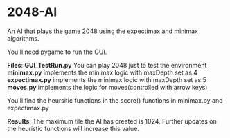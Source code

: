 # 2048-AI
An AI that plays the game 2048 using the expectimax and minimax algorithms.

You'll need pygame to run the GUI.

**Files**:
**GUI_TestRun.py** You can play 2048 just to test the environment
**minimax.py** implements the minimax logic with maxDepth set as 4 
**expectimax.py** implements the minimax logic with maxDepth set as 5
**moves.py** implements the logic for moves(controlled with arrow keys)

You'll find the heursitic functions in the score() functions in minimax.py and expectimax.py


**Results**: 
The maximum tile the AI has created is 1024. Further updates on the heuristic functions will increase this value.
